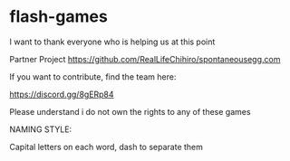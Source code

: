 # flash-games
I want to thank everyone who is helping us at this point

Partner Project https://github.com/RealLifeChihiro/spontaneousegg.com

If you want to contribute, find the team here:

https://discord.gg/8gERp84

Please understand i do not own the rights to any of these games

NAMING STYLE:

Capital letters on each word, dash to separate them


